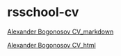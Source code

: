 # rsschool-cv

[Alexander Bogonosov CV_markdown](https://maximus9991982.github.io/rsschool-cv/cv)

[Alexander Bogonosov CV_html](https://maximus9991982.github.io/rsschool-cv/)
